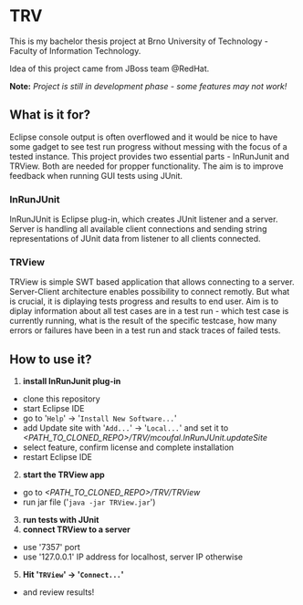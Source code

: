 # TRV
This is my bachelor thesis project at Brno University of Technology - Faculty of Information Technology.

Idea of this project came from JBoss team @RedHat.

**Note:** _Project is still in development phase - some features may not work!_

## What is it for?
Eclipse console output is often overflowed and it would be nice to have some gadget to see test run progress without messing with the focus of a tested instance. This project provides two essential parts - InRunJunit and TRView. Both are needed for propper functionality. The aim is to improve feedback when running GUI tests using JUnit.
### InRunJUnit
InRunJUnit is Eclipse plug-in, which creates JUnit listener and a server. Server is handling all available client connections and sending string representations of JUnit data from listener to all clients connected.
### TRView
TRView is simple SWT based application that allows connecting to a server. Server-Client architecture enables possibility to connect remotly. But what is crucial, it is diplaying tests progress and results to end user. Aim is to diplay information about all test cases are in a test run - which test case is currently running, what is the result of the specific testcase, how many errors or failures have been in a test run and stack traces of failed tests.
## How to use it?
1. **install InRunJunit plug-in**
 * clone this repository
 * start Eclipse IDE
 * go to '`Help`' -> '`Install New Software...`'
 * add Update site with '`Add...`' -> '`Local...`' and set it to _<PATH_TO_CLONED_REPO>/TRV/mcoufal.InRunJUnit.updateSite_
 * select feature, confirm license and complete installation
 * restart Eclipse IDE
2. **start the TRView app**
 * go to _<PATH_TO_CLONED_REPO>/TRV/TRView_
 * run jar file ('`java -jar TRView.jar`')
3. **run tests with JUnit**
4. **connect TRView to a server**
 * use '7357' port
 * use '127.0.0.1' IP address for localhost, server IP otherwise
5. **Hit '`TRView`' -> '`Connect...`'**
 * and review results!
